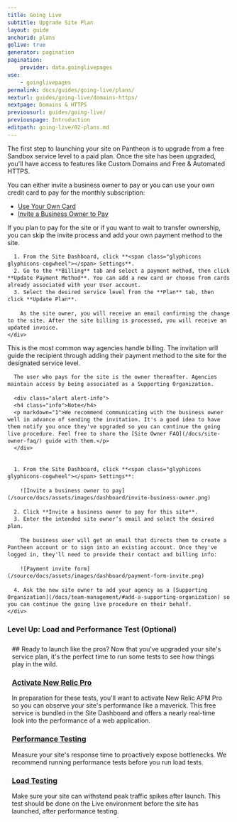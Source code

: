 ```yaml
---
title: Going Live
subtitle: Upgrade Site Plan
layout: guide
anchorid: plans
golive: true
generator: pagination
pagination:
    provider: data.goinglivepages
use:
    - goinglivepages
permalink: docs/guides/going-live/plans/
nexturl: guides/going-live/domains-https/
nextpage: Domains & HTTPS
previousurl: guides/going-live/
previouspage: Introduction
editpath: going-live/02-plans.md
---
```


The first step to launching your site on Pantheon is to upgrade from a free Sandbox service level to a paid plan. Once the site has been upgraded, you'll have access to features like Custom Domains and Free & Automated HTTPS.

You can either invite a business owner to pay or you can use your own credit card to pay for the monthly subscription:

<!-- Nav tabs -->
<ul class="nav nav-tabs" role="tablist">
  <li class="active" role="presentation"><a href="#selfpay" aria-controls="selfpay" role="tab" data-toggle="tab">Use Your Own Card</a></li>
  <li role="presentation"><a href="#invite" aria-controls="invite" role="tab" data-toggle="tab">Invite a Business Owner to Pay</a></li>
</ul>

<!-- Tab panes -->
<div class="tab-content">
  <div role="tabpanel" class="tab-pane active" id="selfpay">
    <div markdown="1">
      If you plan to pay for the site or if you want to wait to transfer ownership, you can skip the invite process and add your own payment method to the site.

      1. From the Site Dashboard, click **<span class="glyphicons glyphicons-cogwheel"></span> Settings**.
      2. Go to the **Billing** tab and select a payment method, then click **Update Payment Method**. You can add a new card or choose from cards already associated with your User account.
      3. Select the desired service level from the **Plan** tab, then click **Update Plan**.

        As the site owner, you will receive an email confirming the change to the site. After the site billing is processed, you will receive an updated invoice.
    </div>
  </div>
  <div role="tabpanel" class="tab-pane" id="invite">
    <div markdown="1">
      This is the most common way agencies handle billing. The invitation will guide the recipient through adding their payment method to the site for the designated service level.

      The user who pays for the site is the owner thereafter. Agencies maintain access by being associated as a Supporting Organization.  

      <div class="alert alert-info">
      <h4 class="info">Note</h4>
      <p markdown="1">We recommend communicating with the business owner well in advance of sending the invitation. It's a good idea to have them notify you once they've upgraded so you can continue the going live procedure. Feel free to share the [Site Owner FAQ](/docs/site-owner-faq/) guide with them.</p>
      </div>


      1. From the Site Dashboard, click **<span class="glyphicons glyphicons-cogwheel"></span> Settings**:

        ![Invite a business owner to pay](/source/docs/assets/images/dashboard/invite-business-owner.png)

      2. Click **Invite a business owner to pay for this site**.
      3. Enter the intended site owner’s email and select the desired plan.

        The business user will get an email that directs them to create a Pantheon account or to sign into an existing account. Once they've logged in, they'll need to provide their contact and billing info:

        ![Payment invite form](/source/docs/assets/images/dashboard/payment-form-invite.png)

      4. Ask the new site owner to add your agency as a [Supporting Organization](/docs/team-management/#add-a-supporting-organization) so you can continue the going live procedure on their behalf.
    </div>
  </div>
</div>

<div class="panel panel-drop panel-guide" id="accordion">
  <div class="panel-heading panel-drop-heading">
    <a class="accordion-toggle panel-drop-title collapsed" data-toggle="collapse" data-parent="#accordion" data-proofer-ignore data-target="#host-specific1"><h3 class="panel-title panel-drop-title" style="cursor:pointer;"><i class="fa fa-graduation-cap" style="line-height:.9"></i> Level Up: Load and Performance Test (Optional)</h3></a>
  </div>
  <div id="host-specific1" class="collapse" style="padding:10px;">
    <div markdown="1">
## Ready to launch like the pros?
Now that you've upgraded your site's service plan, it's the perfect time to run some tests to see how things play in the wild.

### [Activate New Relic Pro](/docs/new-relic/#activate-new-relic-apm-pro)
In preparation for these tests, you'll want to activate New Relic APM Pro so you can observe your site's performance like a maverick. This free service is bundled in the Site Dashboard and offers a nearly real-time look into the performance of a web application.

### [Performance Testing](/docs/load-and-performance-testing/#performance-testing)
Measure your site's response time to proactively expose bottlenecks. We recommend running performance tests before you run load tests.

### [Load Testing](/docs/load-and-performance-testing/#load-testing)
Make sure your site can withstand peak traffic spikes after launch. This test should be done on the Live environment before the site has launched, after performance testing.
    </div>
  </div>
</div>
